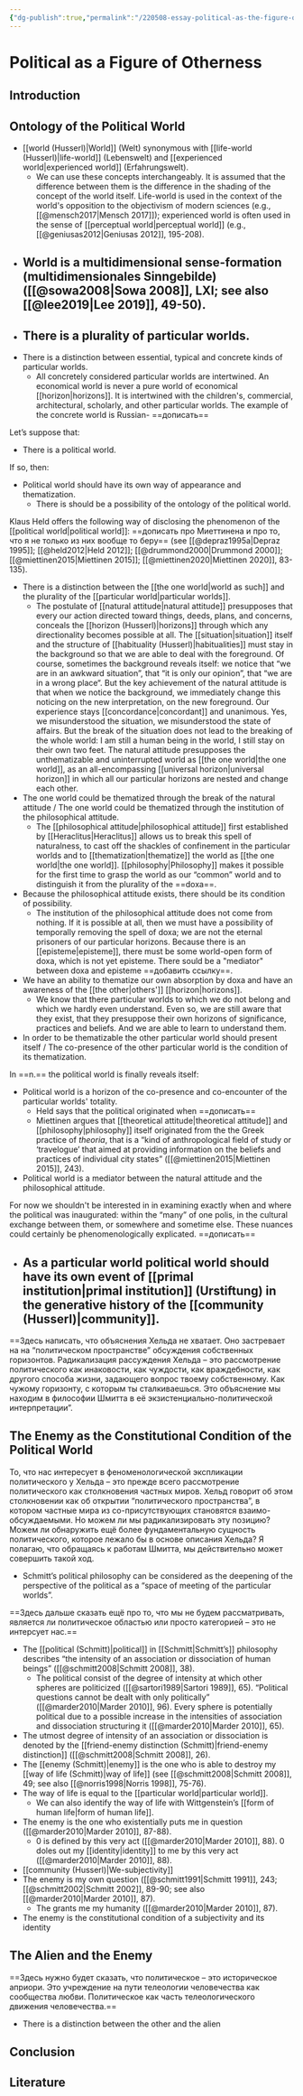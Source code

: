 ```yaml
---
{"dg-publish":true,"permalink":"/220508-essay-political-as-the-figure-of-otherness/","dgHomeLink":false,"dgPassFrontmatter":false}
---
```


# Political as a Figure of Otherness
## Introduction



## Ontology of the Political World
- [[world (Husserl)|World]] (Welt) synonymous with [[life-world (Husserl)|life-world]] (Lebenswelt) and [[experienced world|experienced world]] (Erfahrungswelt).
	- We can use these concepts interchangeably. It is assumed that the difference between them is the difference in the shading of the concept of the world itself. Life-world is used in the context of the world's opposition to the objectivism of modern sciences (e.g., [[@mensch2017|Mensch 2017]]); experienced world is often used in the sense of [[perceptual world|perceptual world]] (e.g., [[@geniusas2012|Geniusas 2012]], 195-208).
- World is a multidimensional sense-formation (multidimensionales Sinngebilde) ([[@sowa2008|Sowa 2008]], LXI; see also [[@lee2019|Lee 2019]], 49-50).
	- 
- There is a plurality of particular worlds.
	- 
- There is a distinction between essential, typical and concrete kinds of particular worlds.
	- All concretely considered particular worlds are intertwined. An economical world is never a pure world of economical [[horizon|horizons]]. It is intertwined with the children's, commercial, architectural, scholarly, and other particular worlds. The example of the concrete world is Russian- ==дописать==


Let’s suppose that:
- There is a political world.

If so, then:
- Political world should have its own way of appearance and thematization.
	- There is should be a possibility of the ontology of the political world.

Klaus Held offers the following way of disclosing the phenomenon of the [[political world|political world]]: ==дописать про Миеттинена и про то, что я не только из них вообще то беру== (see [[@depraz1995a|Depraz 1995]]; [[@held2012|Held 2012]]; [[@drummond2000|Drummond 2000]]; [[@miettinen2015|Miettinen 2015]]; [[@miettinen2020|Miettinen 2020]], 83-135).
- There is a distinction between the [[the one world|world as such]] and the plurality of the [[particular world|particular worlds]].
	- The postulate of [[natural attitude|natural attitude]] presupposes that every our action directed toward things, deeds, plans, and concerns, conceals the [[horizon (Husserl)|horizons]] through which any directionality becomes possible at all. The [[situation|situation]] itself and the structure of [[habituality (Husserl)|habitualities]] must stay in the background so that we are able to deal with the foreground. Of course, sometimes the background reveals itself: we notice that “we are in an awkward situation”, that “it is only our opinion”, that “we are in a wrong place“. But the key achievement of the natural attitude is that when we notice the background, we immediately change this noticing on the new interpretation, on the new foreground. Our experience stays [[concordance|concordant]] and unanimous. Yes, we misunderstood the situation, we misunderstood the state of affairs. But the break of the situation does not lead to the breaking of the whole world: I am still a human being in the world, I still stay on their own two feet. The natural attitude presupposes the unthematizable and uninterrupted world as [[the one world|the one world]], as an all-encompassing [[universal horizon|universal horizon]] in which all our particular horizons are nested and change each other.
- The one world could be thematized through the break of the natural attitude / The one world could be thematized through the institution of the philosophical attitude.
	- The [[philosophical attitude|philosophical attitude]] first established by [[Heraclitus|Heraclitus]] allows us to break this spell of naturalness, to cast off the shackles of confinement in the particular worlds and to [[thematization|thematize]] the world as [[the one world|the one world]]. [[philosophy|Philosophy]] makes it possible for the first time to grasp the world as our “common” world and to distinguish it from the plurality of the ==doxa==.
- Because the philosophical attitude exists, there should be its condition of possibility.
	- The institution of the philosophical attitude does not come from nothing. If it is possible at all, then we must have a possibility of temporally removing the spell of doxa; we are not the eternal prisoners of our particular horizons. Because there is an [[episteme|episteme]], there must be some world-open form of doxa, which is not yet episteme. There sould be a "mediator" between doxa and episteme ==добавить ссылку==.
- We have an ability to thematize our own absorption by doxa and have an awareness of the [[the other|others']] [[horizon|horizons]].
	- We know that there particular worlds to which we do not belong and which we hardly even understand. Even so, we are still aware that they exist, that they presuppose their own horizons of significance, practices and beliefs. And we are able to learn to understand them.
- In order to be thematizable the other particular world should present itself / The co-presence of the other particular world is the condition of its thematization.

In ==n.== the political world is finally reveals itself:
- Political world is a horizon of the co-presence and co-encounter of the particular worlds' totality. 
	- Held says that the political originated when ==дописать==
	- Miettinen argues that [[theoretical attitude|theoretical attitude]] and [[philosophy|philosophy]] itself originated from the the Greek practice of *theoria*, that is a “kind of anthropological field of study or ‘travelogue’ that aimed at providing information on the beliefs and practices of individual city states” ([[@miettinen2015|Miettinen 2015]], 243).
- Political world is a mediator between the natural attitude and the philosophical attitude.

For now we shouldn't be interested in in examining exactly when and where the political was inaugurated: within the “many” of one polis, in the cultural exchange between them, or somewhere and sometime else. These nuances could certainly be phenomenologically explicated. ==дописать==

- As a particular world political world should have its own event of [[primal institution|primal institution]] (Urstiftung) in the generative history of the [[community (Husserl)|community]].
	- 


==Здесь написать, что объяснения Хельда не хватает. Оно застревает на на “политическом пространстве” обсуждения собственных горизонтов. Радикализация рассуждения Хельда – это рассмотрение политического как инаковости, как чуждости, как враждебности, как другого способа жизни, задающего вопрос твоему собственному. Как чужому горизонту, с которым ты сталкиваешься. Это объяснение мы находим в философии Шмитта в её экзистенциально-политической интерпретации”.

## The Enemy as the Constitutional Condition of the Political World
То, что нас интересует в феноменологической экспликации политического у Хельда – это прежде всего рассмотрение политического как столкновения частных миров. Хельд говорит об этом столкновении как об открытии “политического пространства”, в котором частные мира из со-присутствующих становятся взаимо-обсуждаемыми. Но можем ли мы радикализировать эту позицию? Можем ли обнаружить ещё более фундаментальную сущность политического, которое лежало бы в основе описания Хельда? Я полагаю, что обращаясь к работам Шмитта, мы действительно может совершить такой ход.
- Schmitt’s political philosophy can be considered as the deepening of the perspective of the political as a “space of meeting of the particular worlds”.


==Здесь дальше сказать ещё про то, что мы не будем рассматривать, является ли политическое областью или просто категорией – это не интерсует нас.==

 - The [[political (Schmitt)|political]] in [[Schmitt|Schmitt’s]] philosophy describes “the intensity of an association or dissociation of human beings” ([[@schmitt2008|Schmitt 2008]], 38).
	 - The political consist of the degree of intensity at which other spheres are politicized ([[@sartori1989|Sartori 1989]], 65). “Political questions cannot be dealt with only politically” ([[@marder2010|Marder 2010]], 96). Every sphere is potentially political due to a possible increase in the intensities of association and dissociation structuring it ([[@marder2010|Marder 2010]], 65).
- The utmost degree of intensity of an association or dissociation is denoted by the [[friend-enemy distinction (Schmitt)|friend-enemy distinction]] ([[@schmitt2008|Schmitt 2008]], 26).
- The [[enemy (Schmitt)|enemy]] is the one who is able to destroy my [[way of life (Schmitt)|way of life]] (see [[@schmitt2008|Schmitt 2008]], 49; see also [[@norris1998|Norris 1998]], 75-76).
- The way of life is equal to the [[particular world|particular world]].
	- We can also identify the way of life with Wittgenstein’s [[form of human life|form of human life]]. 
- The enemy is the one who existentially puts me in question ([[@marder2010|Marder 2010]], 87-88).
	- 0 is defined by this very act ([[@marder2010|Marder 2010]], 88). 0 doles out my [[identity|identity]] to me by this very act ([[@marder2010|Marder 2010]], 88).
- [[community (Husserl)|We-subjectivity]]
- The enemy is my own question ([[@schmitt1991|Schmitt 1991]], 243; [[@schmitt2002|Schmitt 2002]], 89-90; see also [[@marder2010|Marder 2010]], 87).
	- The grants me my humanity ([[@marder2010|Marder 2010]], 87).
- The enemy is the constitutional condition of a subjectivity and its identity




## The Alien and the Enemy

==Здесь нужно будет сказать, что политическое – это историческое априори. Это учреждение на пути телеологии человечества как сообщества любви.
Политическое как часть телеологического движения человечества.==

- There is a distinction between the other and the alien


## Conclusion




## Literature
